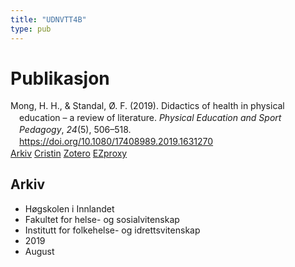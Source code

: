 ```yaml
---
title: "UDNVTT4B"
type: pub
---
```

<h1>Publikasjon</h1>
<article id="csl-bib-container-UDNVTT4B" class="csl-bib-container">
  <div class="csl-bib-body" style="line-height: 1.35; padding-left: 1em; text-indent:-1em;">
  <div class="csl-entry">Mong, H. H., &amp; Standal, &#xD8;. F. (2019). Didactics of health in physical education &#x2013; a review of literature. <i>Physical Education and Sport Pedagogy</i>, <i>24</i>(5), 506&#x2013;518. <a href="https://doi.org/10.1080/17408989.2019.1631270">https://doi.org/10.1080/17408989.2019.1631270</a></div>
</div>
  <div class="csl-bib-buttons">
    <a href="#taxonomy-article-UDNVTT4B" class="csl-bib-button">Arkiv</a>
    <a href alt="Cristin URL" class="csl-bib-button">Cristin</a>
    <a href alt="Zotero URL" class="csl-bib-button">Zotero</a>
    <a href="http://ezproxy.inn.no/login?url=https://doi.org/10.1080/17408989.2019.1631270" class="csl-bib-button">EZproxy</a>
  </div>
  <div id="csl-bib-meta-container-UDNVTT4B"></div>
</article>
<div id="csl-bib-meta-UDNVTT4B" class="csl-bib-meta">
  <article id="taxonomy-article-UDNVTT4B" class="taxonomy-article">
    <h1>Arkiv</h1>
    <ul>
      <li>Høgskolen i Innlandet</li>
      <li>Fakultet for helse- og sosialvitenskap</li>
      <li>Institutt for folkehelse- og idrettsvitenskap</li>
      <li>2019</li>
      <li>August</li>
    </ul>
  </article>
</div>
